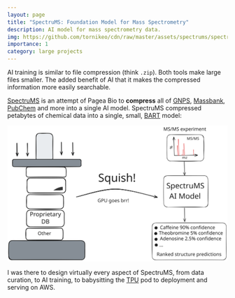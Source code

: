 ```yaml
---
layout: page
title: "SpectruMS: Foundation Model for Mass Spectrometry"
description: AI model for mass spectrometry data.
img: https://github.com/tornikeo/cdn/raw/master/assets/spectrums/spectrums-thumb.svg
importance: 1
category: large projects
---
```


AI training is similar to file compression (think `.zip`). Both tools make large files smaller. The added benefit of AI that it makes the compressed information more easily searchable.

[SpectruMS](https://github.com/tornikeo/cdn/raw/master/assets/spectrums/iccs_presentation.pdf) is an attempt of Pagea Bio to **compress** all of [GNPS](https://gnps.ucsd.edu/), [Massbank](https://massbank.eu/), [PubChem](https://pubchem.ncbi.nlm.nih.gov/) and more into a single AI model. SpectruMS compressed petabytes of chemical data into a single, small, [BART](https://huggingface.co/docs/transformers/en/model_doc/bart) model:

![](https://raw.githubusercontent.com/tornikeo/cdn/master/assets/spectrums/spectrums-squish.svg)

I was there to design virtually every aspect of SpectruMS, from data curation, to AI training, to babysitting the [TPU](https://en.wikipedia.org/wiki/Tensor_Processing_Unit) pod to deployment and serving on AWS. 






